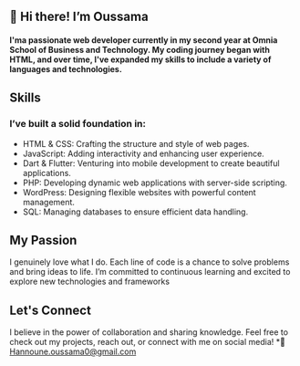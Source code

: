 ## 👋 Hi there! I’m Oussama

#### I'ma passionate web developer currently in my second year at Omnia School of Business and Technology. My coding journey began with HTML, and over time, I've expanded my skills to include a variety of languages and technologies.

## Skills

### I’ve built a solid foundation in:
* HTML & CSS: Crafting the structure and style of web pages.
* JavaScript: Adding interactivity and enhancing user experience.
* Dart & Flutter: Venturing into mobile development to create beautiful applications.
* PHP: Developing dynamic web applications with server-side scripting.
* WordPress: Designing flexible websites with powerful content management.
* SQL: Managing databases to ensure efficient data handling.

## My Passion
I genuinely love what I do. Each line of code is a chance to solve problems and bring ideas to life. I’m committed to continuous learning and excited to explore new technologies and frameworks

## Let's Connect
I believe in the power of collaboration and sharing knowledge. Feel free to check out my projects, reach out, or connect with me on social media!
*📧 Hannoune.oussama0@gmail.com
